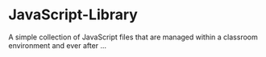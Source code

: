# JavaScript-Library
A simple collection of JavaScript files that are managed within a classroom environment and ever after ...
